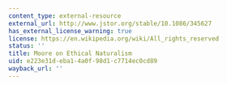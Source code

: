 ```yaml
---
content_type: external-resource
external_url: http://www.jstor.org/stable/10.1086/345627
has_external_license_warning: true
license: https://en.wikipedia.org/wiki/All_rights_reserved
status: ''
title: Moore on Ethical Naturalism
uid: e223e31d-eba1-4a0f-98d1-c7714ec0cd89
wayback_url: ''
---
```

